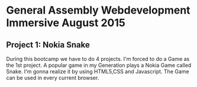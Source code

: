 # General Assembly Webdevelopment Immersive August 2015
## Project 1: Nokia Snake

During this bootcamp we have to do 4 projects. I'm forced to do a Game as the 1st project. A popular game in my 
Generation plays a Nokia Game called Snake. I'm gonna realize it by using HTML5,CSS and Javascript. 
The Game can be used in every current browser.








